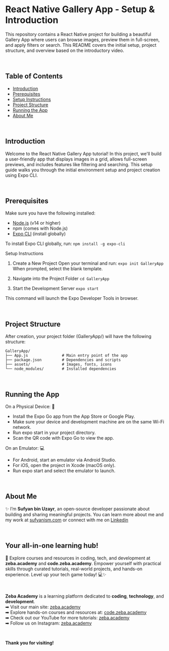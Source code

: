 # React Native Gallery App - Setup & Introduction
This repository contains a React Native project for building a beautiful Gallery App where users can browse images, preview them in full-screen, and apply filters or search. This README covers the initial setup, project structure, and overview based on the introductory video.

</br>

## Table of Contents

- [Introduction](#introduction)
- [Prerequisites](#prerequisites)
- [Setup Instructions](#setup-instructions)
- [Project Structure](#project-structure)
- [Running the App](#running-the-app)
- [About Me](#about-me)

</br>

## Introduction
Welcome to the React Native Gallery App tutorial! In this project, we'll build a user-friendly app that displays images in a grid, allows full-screen previews, and includes features like filtering and searching. 
This setup guide walks you through the initial environment setup and project creation using Expo CLI.

</br>

## Prerequisites

Make sure you have the following installed:
- [Node.js](https://nodejs.org/) (v14 or higher)
- npm (comes with Node.js)
- [Expo CLI](https://expo.dev/) (install globally)
  
To install Expo CLI globally, run:
`npm install -g expo-cli`


Setup Instructions

1. Create a New Project
Open your terminal and run:
`expo init GalleryApp`
When prompted, select the blank template.

2. Navigate into the Project Folder
`cd GalleryApp`

3. Start the Development Server
`expo start`

This command will launch the Expo Developer Tools in browser.

</br>

## Project Structure
After creation, your project folder (GalleryApp/) will have the following structure:
```
GalleryApp/
├── App.js               # Main entry point of the app
├── package.json         # Dependencies and scripts
├── assets/              # Images, fonts, icons
└── node_modules/        # Installed dependencies
```

</br>

## Running the App

On a Physical Device: 📱
- Install the Expo Go app from the App Store or Google Play.
- Make sure your device and development machine are on the same Wi-Fi network.
- Run expo start in your project directory.
- Scan the QR code with Expo Go to view the app.

On an Emulator: 💻
- For Android, start an emulator via Android Studio.
- For iOS, open the project in Xcode (macOS only).
- Run expo start and select the emulator to launch.



</br>

## About Me 
✨ I’m **Sufyan bin Uzayr**, an open-source developer passionate about building and sharing meaningful projects.
You can learn more about me and my work at [sufyanism.com](https://sufyanism.com/) or connect with me on [Linkedin](https://www.linkedin.com/in/sufyanism)

</br>

## Your all-in-one learning hub! 
🚀 Explore courses and resources in coding, tech, and development at **zeba.academy** and **code.zeba.academy**. Empower yourself with practical skills through curated tutorials, real-world projects, and hands-on experience. Level up your tech game today! 💻✨

</br>

**Zeba Academy**  is a learning platform dedicated to **coding**, **technology**, and **development**.  
➡ Visit our main site: [zeba.academy](https://zeba.academy)   </br>
➡ Explore hands-on courses and resources at: [code.zeba.academy](https://code.zeba.academy)   </br>
➡ Check out our YouTube for more tutorials: [zeba.academy](https://www.youtube.com/@zeba.academy)  </br>
➡ Follow us on Instagram: [zeba.academy](https://www.instagram.com/zeba.academy/)  </br>

</br>

**Thank you for visiting!** 
